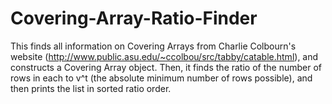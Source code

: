 # Covering-Array-Ratio-Finder

This finds all information on Covering Arrays from Charlie Colbourn's website (http://www.public.asu.edu/~ccolbou/src/tabby/catable.html), and constructs a Covering Array object. Then, it finds the ratio of the number of rows in each to v^t (the absolute minimum number of rows possible), and then prints the list in sorted ratio order.
